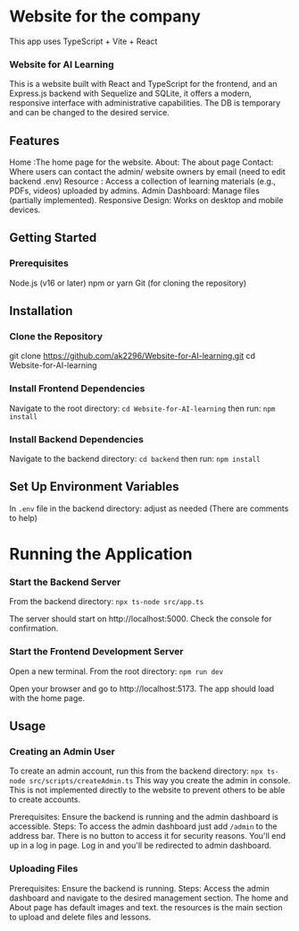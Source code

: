 # Website for the company
This app uses TypeScript + Vite + React

### Website for AI Learning
This is a website built with React and TypeScript for the frontend, and an Express.js backend with Sequelize and SQLite, it offers a modern, responsive interface with administrative capabilities. The DB is temporary and can be changed to the desired service.

## Features
Home :The home page for the website.
About: The about page
Contact: Where users can contact the admin/ website owners by email (need to edit backend .env)
Resource : Access a collection of learning materials (e.g., PDFs, videos) uploaded by admins.
Admin Dashboard: Manage files (partially implemented).
Responsive Design: Works on desktop and mobile devices.

## Getting Started

### Prerequisites
Node.js (v16 or later)
npm or yarn
Git (for cloning the repository)

## Installation

### Clone the Repository
git clone https://github.com/ak2296/Website-for-AI-learning.git
cd Website-for-AI-learning


### Install Frontend Dependencies

Navigate to the root directory: `cd Website-for-AI-learning`
then run:
 ```npm install```




### Install Backend Dependencies

Navigate to the backend directory: `cd backend`
then run:
```npm install```




## Set Up Environment Variables

In ```.env``` file in the backend directory: adjust as needed (There are comments to help)




# Running the Application

### Start the Backend Server

From the backend directory: ```npx ts-node src/app.ts```


The server should start on http://localhost:5000. Check the console for confirmation.


### Start the Frontend Development Server

Open a new terminal. From the root directory: ```npm run dev```


Open your browser and go to http://localhost:5173. The app should load with the home page.



## Usage

### Creating an Admin User

To create an admin account, run this from the backend directory:
```npx ts-node src/scripts/createAdmin.ts```
This way you create the admin in console. This is not implemented directly to the website to prevent others to be able to create accounts.

Prerequisites: Ensure the backend is running and the admin dashboard is accessible.
Steps:
To access the admin dashboard just add ```/admin``` to the address bar. There is no button to access it for security reasons. 
You'll end up in a log in page. Log in and you'll be redirected to admin dashboard.



### Uploading Files

Prerequisites: Ensure the backend is running.
Steps:
Access the admin dashboard and navigate to the desired management section. The home and About page has default images and text. the resources is the main section to upload and delete files and lessons.


